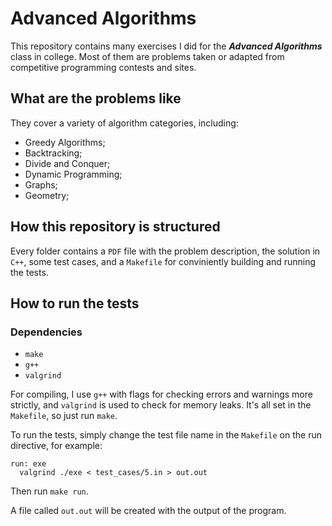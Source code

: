 # Advanced Algorithms

This repository contains many exercises I did for the ***Advanced Algorithms*** class in college. Most of them are problems taken or adapted from competitive programming contests and sites.

## What are the problems like

They cover a variety of algorithm categories, including:

* Greedy Algorithms;
* Backtracking;
* Divide and Conquer;
* Dynamic Programming;
* Graphs;
* Geometry;

## How this repository is structured

Every folder contains a `PDF` file with the problem description, the solution in `C++`, some test cases, and a `Makefile` for conviniently building and running the tests.

## How to run the tests
### Dependencies
* `make`
* `g++`
* `valgrind`

For compiling, I use `g++` with flags for checking errors and warnings more strictly, and `valgrind` is used to check for memory leaks. It's all set in the `Makefile`, so just run `make`.

To run the tests, simply change the test file name in the `Makefile` on the run directive, for example:

```
run: exe
  valgrind ./exe < test_cases/5.in > out.out
```

Then run `make run`.

A file called `out.out` will be created with the output of the program.
